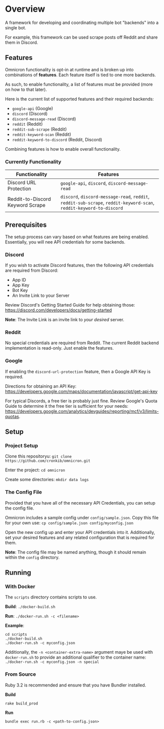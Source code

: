 # Overview

A framework for developing and coordinating multiple bot "backends" into a single bot.

For example, this framework can be used scrape posts off Reddit and share them in Discord.

## Features

Omnicron functionality is opt-in at runtime and is broken up into combinations of **features**. Each feature itself is tied to one more backends.

As such, to enable functionality, a list of features must be provided (more on how to that later).

Here is the current list of supported features and their required backends:

 - `google-api` (Google)
 - `discord` (Discord)
 - `discord-message-read` (Discord)
 - `reddit` (Reddit)
 - `reddit-sub-scrape` (Reddit)
 - `reddit-keyword-scan` (Reddit)
 - `reddit-keyword-to-discord` (Reddit, Discord)

Combining features is how to enable overall functionality.

### Currently Functionality

 | Functionality                    | Features 
 |----------------------------------|----------
 | Discord URL Protection           | `google-api`, `discord`, `discord-message-read`
 | Reddit-to-Discord Keyword Scrape | `discord`, `discord-message-read`, `reddit`, `reddit-sub-scrape`, `reddit-keyword-scan`, `reddit-keyword-to-discord`

## Prerequisites

The setup process can vary based on what features are being enabled. Essentially, you will nee API credentials for some backends.

### Discord

If you wish to activate Discord features, then the following API credentials are required from Discord:

 - App ID
 - App Key
 - Bot Key
 - An Invite Link to your Server

Review Discord's Getting Started Guide for help obtaining those: https://discord.com/developers/docs/getting-started

**Note**: The Invite Link is an invite link to *your desired* server.

### Reddit

No special credentials are required from Reddit. The current Reddit backend implementation is read-only. Just enable the features.

### Google

If enabling the `discord-url-protection` feature, then a Google API Key is required.

Directions for obtaining an API Key: https://developers.google.com/maps/documentation/javascript/get-api-key

For typical Discords, a free tier is probably just fine. Review Google's Quota Guide to determine it the free tier is sufficient for your needs: https://developers.google.com/analytics/devguides/reporting/mcf/v3/limits-quotas.

## Setup

### Project Setup

Clone this repositoryu: `git clone https://github.com/cronkib/omnicron.git`

Enter the project: `cd omnicron`

Create some directories: `mkdir data logs`

### The Config File

Provided that you have all of the necessary API Credentials, you can setup the config file.

Omnicron includes a sample config under `config/sample.json`. Copy this file for your own use: `cp config/sample.json config/myconfig.json`

Open the new config up and enter your API credentials into it. Additionally, set your desired features and any related configuration that is required for them.

**Note**: The config file may be named anything, though it should remain within the `config` directory.

## Running

### With Docker

The `scripts` directory contains scripts to use. 

**Build**: `./docker-build.sh`

**Run**: `./docker-run.sh -c <filename>`

**Example**:

```
cd scripts
./docker-build.sh
./docker-run.sh -c myconfig.json
```

Additionally, the `-n <container-extra-name>` argument maye be used with `docker-run.sh` to provide an additional qualifier to the container name: `./docker-run.sh -c myconfig.json -n special`

### From Source

Ruby 3.2 is recommended and ensure that you have Bundler installed.

**Build**

`rake build_prod`

**Run**

`bundle exec run.rb -c <path-to-config.json>`